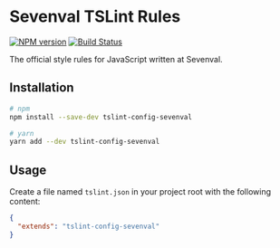 # Sevenval TSLint Rules

[![NPM version](http://img.shields.io/npm/v/tslint-config-sevenval.svg)](https://www.npmjs.org/package/tslint-config-sevenval)  [![Build Status](https://travis-ci.org/sevenval/tslint-config-sevenval.svg?branch=master)](https://travis-ci.org/sevenval/tslint-config-sevenval)

The official style rules for JavaScript written at Sevenval.

## Installation

```bash
# npm
npm install --save-dev tslint-config-sevenval

# yarn
yarn add --dev tslint-config-sevenval
```

## Usage

Create a file named `tslint.json` in your project root with the following
content:

```json
{
  "extends": "tslint-config-sevenval"
}
```
